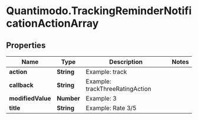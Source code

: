 # Quantimodo.TrackingReminderNotificationActionArray

## Properties
Name | Type | Description | Notes
------------ | ------------- | ------------- | -------------
**action** | **String** | Example: track | 
**callback** | **String** | Example: trackThreeRatingAction | 
**modifiedValue** | **Number** | Example: 3 | 
**title** | **String** | Example: Rate 3/5 | 


